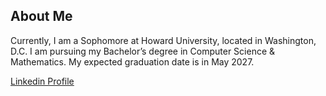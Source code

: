 ## About Me
Currently, I am a Sophomore at Howard University, located in Washington, D.C. I am pursuing my Bachelor’s degree in Computer Science & Mathematics. My expected graduation date is in May 2027.

[Linkedin Profile]([https://www.linkedin.com/in/jonathan-abeje/])

